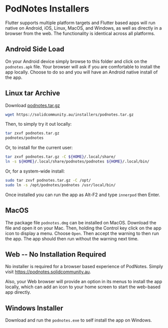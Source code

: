 # PodNotes Installers

Flutter supports multiple platform targets and Flutter based apps will
run native on Android, iOS, Linux, MacOS, and Windows, as well as
directly in a browser from the web. The functionality is identical across all
platforms.

## Android Side Load

On your Android device simply browse to this folder and click on the
`podnotes.apk` file. Your browser will ask if you are comfortable to
install the app locally. Choose to do so and you will have an Android
native install of the app.

## Linux tar Archive

Download [podnotes.tar.gz](https://solidcommunity.au/installers/podnotes.tar.gz)

```bash
wget https://solidcommunity.au/installers/podnotes.tar.gz
```

Then, to simply try it out locally:

```bash
tar zxvf podnotes.tar.gz
podnotes/podnotes
```

Or, to install for the current user:

```bash
tar zxvf podnotes.tar.gz -C ${HOME}/.local/share/
ln -s ${HOME}/.local/share/podnotes/podnotes ${HOME}/.local/bin/
```

Or, for a system-wide install:

```bash
sudo tar zxvf podnotes.tar.gz -C /opt/
sudo ln -s /opt/podnotes/podnotes /usr/local/bin/
``` 

Once installed you can run the app as Alt-F2 and type `innerpod` then
Enter.

## MacOS

The package file `podnotes.dmg` can be installed on MacOS. Download
the file and open it on your Mac. Then, holding the Control key click
on the app icon to display a menu. Choose `Open`. Then accept the
warning to then run the app. The app should then run without the
warning next time.

## Web -- No Installation Required

No installer is required for a browser based experience of
PodNotes. Simply visit https://podnotes.solidcommunity.au.

Also, your Web browser will provide an option in its menus to install
the app locally, which can add an icon to your home screen to start
the web-based app directly.

## Windows Installer

Download and run the `podnotes.exe` to self install the app on
Windows.
